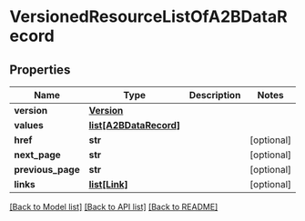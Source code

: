 # VersionedResourceListOfA2BDataRecord


## Properties
Name | Type | Description | Notes
------------ | ------------- | ------------- | -------------
**version** | [**Version**](Version.md) |  | 
**values** | [**list[A2BDataRecord]**](A2BDataRecord.md) |  | 
**href** | **str** |  | [optional] 
**next_page** | **str** |  | [optional] 
**previous_page** | **str** |  | [optional] 
**links** | [**list[Link]**](Link.md) |  | [optional] 

[[Back to Model list]](../README.md#documentation-for-models) [[Back to API list]](../README.md#documentation-for-api-endpoints) [[Back to README]](../README.md)


